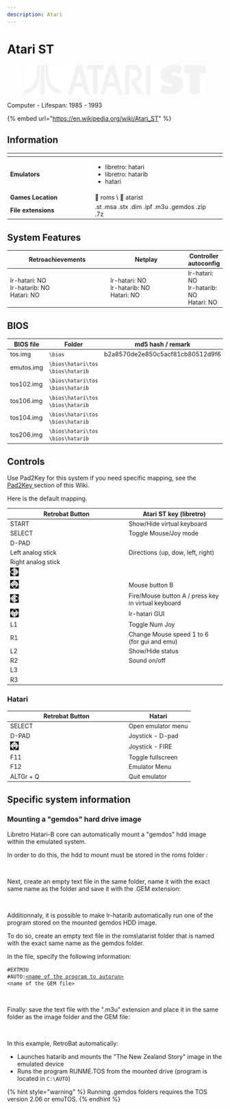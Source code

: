 ```yaml
---
description: Atari
---
```


# Atari ST

<div align="left">

<figure><picture><source srcset="https://raw.githubusercontent.com/fabricecaruso/es-theme-carbon/91d85c7849cc550b0cac4e75cb8e0923d3b61b5e/art/logos/atarist-w.svg" media="(prefers-color-scheme: dark)"><img src="https://raw.githubusercontent.com/fabricecaruso/es-theme-carbon/52ff37c9e265587d006945a2ba695b5a962b3a3d/art/logos/atarist.svg" alt=""></picture><figcaption></figcaption></figure>

</div>

Computer - Lifespan: 1985 - 1993

{% embed url="https://en.wikipedia.org/wiki/Atari_ST" %}

## Information

<table data-header-hidden><thead><tr><th width="184"></th><th></th><th data-hidden></th></tr></thead><tbody><tr><td><strong>Emulators</strong></td><td><ul><li>libretro: hatari</li><li>libretro: hatarib</li><li>hatari</li></ul></td><td></td></tr><tr><td><strong>Games Location</strong></td><td><span data-gb-custom-inline data-tag="emoji" data-code="1f4c1">📁</span> roms \ <span data-gb-custom-inline data-tag="emoji" data-code="1f4c2">📂</span> atarist</td><td></td></tr><tr><td><strong>File extensions</strong></td><td>.st .msa .stx .dim .ipf .m3u .gemdos .zip .7z</td><td></td></tr></tbody></table>

## System Features

<table><thead><tr><th width="245">Retroachievements</th><th width="200">Netplay</th><th>Controller autoconfig</th></tr></thead><tbody><tr><td>lr-hatari: NO<br>lr-hatarib: NO<br>Hatari: NO</td><td>lr-hatari: NO<br>lr-hatarib: NO<br>Hatari: NO</td><td>lr-hatari: NO<br>lr-hatarib: NO<br>Hatari: NO</td></tr></tbody></table>

## BIOS

<table><thead><tr><th width="155">BIOS file</th><th width="207.03610108303252">Folder</th><th>md5 hash / remark</th></tr></thead><tbody><tr><td>tos.img</td><td><code>\bios</code></td><td>b2a8570de2e850c5acf81cb80512d9f6</td></tr><tr><td>emutos.img</td><td><code>\bios\hatari\tos</code><br><code>\bios\hatarib</code></td><td></td></tr><tr><td>tos102.img</td><td><code>\bios\hatari\tos</code><br><code>\bios\hatarib</code></td><td></td></tr><tr><td>tos106.img</td><td><code>\bios\hatari\tos</code><br><code>\bios\hatarib</code></td><td></td></tr><tr><td>tos104.img</td><td><code>\bios\hatari\tos</code><br><code>\bios\hatarib</code></td><td></td></tr><tr><td>tos206.img</td><td><code>\bios\hatari\tos</code><br><code>\bios\hatarib</code></td><td></td></tr></tbody></table>

## Controls

Use Pad2Key for this system if you need specific mapping, see the [Pad2Key ](../../../../controllers/pad2key.md)section of this Wiki.

Here is the default mapping.

<table><thead><tr><th width="263">Retrobat Button</th><th>Atari ST key (libretro)</th></tr></thead><tbody><tr><td>START</td><td>Show/Hide virtual keyboard</td></tr><tr><td>SELECT</td><td>Toggle Mouse/Joy mode</td></tr><tr><td>D-PAD</td><td></td></tr><tr><td>Left analog stick</td><td>Directions (up, dow, left, right)</td></tr><tr><td>Right analog stick</td><td></td></tr><tr><td><img src="../../../../.gitbook/assets/image (45).png" alt=""></td><td></td></tr><tr><td><img src="../../../../.gitbook/assets/image (27).png" alt=""></td><td>Mouse button B</td></tr><tr><td><img src="../../../../.gitbook/assets/image (13).png" alt=""></td><td>Fire/Mouse button A / press key in virtual keyboard</td></tr><tr><td><img src="../../../../.gitbook/assets/image (47).png" alt=""></td><td>lr-hatari GUI</td></tr><tr><td>L1</td><td>Toggle Num Joy</td></tr><tr><td>R1</td><td>Change Mouse speed 1 to 6 (for gui and emu)</td></tr><tr><td>L2</td><td>Show/Hide status</td></tr><tr><td>R2</td><td>Sound on/off</td></tr><tr><td>L3</td><td></td></tr><tr><td>R3</td><td></td></tr></tbody></table>

### **Hatari**

<table><thead><tr><th width="263">Retrobat Button</th><th>Hatari</th></tr></thead><tbody><tr><td>SELECT</td><td>Open emulator menu</td></tr><tr><td>D-PAD</td><td>Joystick - D-pad</td></tr><tr><td><img src="../../../../.gitbook/assets/image (27).png" alt=""></td><td>Joystick - FIRE</td></tr><tr><td>F11</td><td>Toggle fullscreen</td></tr><tr><td>F12</td><td>Emulator Menu</td></tr><tr><td>ALTGr + Q</td><td>Quit emulator</td></tr></tbody></table>

## Specific system information

### Mounting a "gemdos" hard drive image

Libretro Hatari-B core can automatically mount a "gemdos" hdd image within the emulated system.

In order to do this, the hdd to mount must be stored in the roms folder :

<div align="left">

<figure><img src="https://i.imgur.com/RscLeZw.png" alt=""><figcaption></figcaption></figure>

</div>

Next, create an empty text file in the same folder, name it with the exact same name as the folder and save it with the .GEM extension:

<div align="left">

<figure><img src="https://i.imgur.com/VAu6Ce9.png" alt=""><figcaption></figcaption></figure>

</div>

Additionnaly, it is possible to make lr-hatarib automatically run one of the program stored on the mounted gemdos HDD image.

To do so, create an empty text file in the roms\atarist folder that is named with the exact same name as the gemdos folder.

In the file, specify the following information:

<pre><code>#EXTM3U
#AUTO:<a data-footnote-ref href="#user-content-fn-1">&#x3C;name of the program to autorun></a>
&#x3C;name of the GEM file>
</code></pre>

<div align="left">

<figure><img src="https://i.imgur.com/SvXLkHs.png" alt=""><figcaption></figcaption></figure>

</div>

Finally: save the text file with the ".m3u" extension and place it in the same folder as the image folder and the GEM file:

<div align="left">

<figure><img src="https://i.imgur.com/03PB7np.png" alt=""><figcaption></figcaption></figure>

</div>

In this example, RetroBat automatically:

* Launches hatarib and mounts the "The New Zealand Story" image in the emulated device
* Runs the program RUNME.TOS from the mounted drive (program is located in `C:\AUTO`)

{% hint style="warning" %}
Running .gemdos folders requires the TOS version 2.06 or emuTOS.
{% endhint %}

[^1]: 
